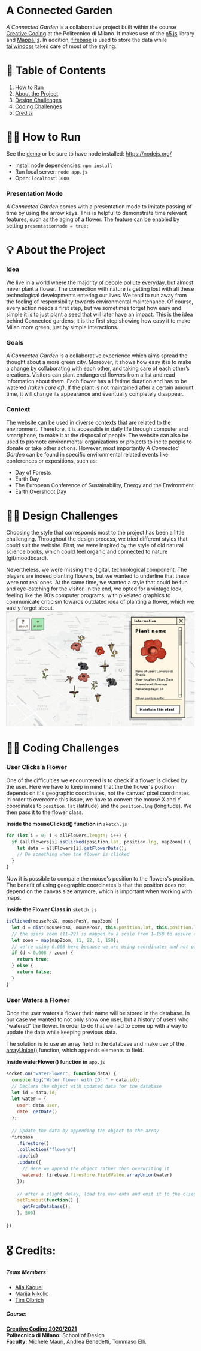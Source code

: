 # A Connected Garden
*A Connected Garden* is a collaborative project built within the course [Creative Coding](https://drawwithcode.github.io/2020/) at the Politecnico di Milano. It makes use of the [p5.js](https://p5js.org) library and [Mappa.js](https://mappa.js.org). In addition, [firebase](https://mappa.js.org) is used to store the data while [tailwindcss](https://github.com/tailwindlabs/tailwindcss) takes care of most of the styling.

# :compass: Table of Contents
1. [How to Run](#how-to-run)
2. [About the Project](#about-the-project)
3. [Design Challenges](#design-challenges)
4. [Coding Challenges](#coding-challenges)
5. [Credits](#credits)

# :running_woman: How to Run
See the [demo](https://a-connected-garden.herokuapp.com) or
be sure to have node installed: https://nodejs.org/
* Install node dependencies: `npm install`
* Run local server: `node app.js`
* Open: `localhost:3000`

### Presentation Mode
*A Connected Garden* comes with a presentation mode to imitate passing of time by using the arrow keys. This is helpful to demonstrate time relevant features, such as the aging of a flower. The feature can be enabled by setting `presentationMode = true;`

# :bulb: About the Project

### Idea
We live in a world where the majority of people pollute everyday, but almost never plant a flower. The connection with nature is getting lost with all these technological developments entering our lives.
We tend to run away from the feeling of responsibility towards environmental maintenance. Of course, every action needs a first step, but we sometimes forget how easy and simple it is to just plant a seed that will later have an impact.
This is the idea behind Connected gardens, it is the first step showing how easy it to make Milan more green, just by simple interactions.

### Goals
*A Connected Garden* is a collaborative experience which aims spread the thought about a more green city. Moreover, it shows how easy it is to make a change by collaborating with each other, and taking care of each other’s creations.
Visitors can plant endangered flowers from a list and read information about them. Each flower has a lifetime duration and has to be watered *(taken care of)*. If the plant is not maintained after a certain amount time, it will change its appearance and eventually completely disappear.

### Context
The website can be used in diverse contexts that are related to the environment. Therefore, it is accessible in daily life through computer and smartphone, to make it at the disposal of people. The website can also be used to promote environmental organizations or projects to incite people to donate or take other actions. However, most importantly *A Connected Garden* can be found in specific environmental related events like conferences or expositions, such as:  <br>
* Day of Forests
* Earth Day
* The European Conference of Sustainability, Energy and the Environment
* Earth Overshoot Day

# :artist: Design Challenges

Choosing the style that corresponds most to the project has been a little challenging. Throughout the design process, we tried different styles that could suit the website. First, we were inspired by the style of old natural science books, which could feel organic and connected to nature (gif/moodboard).

Nevertheless, we were missing the digital, technological component. The players are indeed planting flowers, but we wanted to underline that these were not real ones. At the same time, we wanted a style that could be fun and eye-catching for the visitor. In the end, we opted for a vintage look, feeling like the 90’s computer programs, with pixelated graphics to communicate criticism towards outdated idea of planting a flower, which we easily forgot about.
  <img src="public/images/designprocess.gif"/>

# :technologist: Coding Challenges

### User Clicks a Flower
One of the difficulties we encountered is to check if a flower is clicked by the user. Here we have to keep in mind that the the flower's position depends on it's geographic coordinates, not the canvas' pixel coordinates. In order to overcome this issue, we have to convert the mouse X and Y coordinates to `position.lat` (latitude) and the `position.lng` (longitude). We then pass it to the flower class.

**Inside the mouseClicked() function in** `sketch.js`
```javascript
for (let i = 0; i < allFlowers.length; i++) {
  if (allFlowers[i].isClicked(position.lat, position.lng, mapZoom)) {
    let data = allFlowers[i].getFlowerData();
    // Do something when the flower is clicked
  }
}
```

Now it is possible to compare the mouse's position to the flowers's position. The benefit of using geographic coordinates is that the position does not depend on the canvas size anymore, which is important when working with maps.

**Inside the Flower Class in** `sketch.js`
```javascript
isClicked(mousePosX, mousePosY, mapZoom) {
  let d = dist(mousePosX, mousePosY, this.position.lat, this.position.lng);
  // the users zoom (11–22) is mapped to a scale from 1–150 to assure click accuracy on all zoom levels
  let zoom = map(mapZoom, 11, 22, 1, 150);
  // we're using 0.008 here because we are using coordinates and not pixels
  if (d < 0.008 / zoom) {
    return true;
  } else {
    return false;
  }
}
```
### User Waters a Flower

Once the user waters a flower their name will be stored in the database. In our case we wanted to not only show one user, but a history of users who "watered" the flower. In order to do that we had to come up with a way to update the data while keeping previous data.

The solution is to use an array field in the database and make use of the [arrayUnion()](https://firebase.google.com/docs/firestore/manage-data/add-data) function, which appends elements to field.

**Inside waterFlower() function in** `app.js`
```javascript
socket.on("waterFlower", function(data) {
  console.log("Water flower with ID: " + data.id);
  // Declare the object with updated data for the database
  let id = data.id;
  let water = {
    user: data.user,
    date: getDate()
  };

  // Update the data by appending the object to the array
  firebase
    .firestore()
    .collection("flowers")
    .doc(id)
    .update({
      // Here we append the object rather than overwriting it
      watered: firebase.firestore.FieldValue.arrayUnion(water)
    });

    // after a slight delay, load the new data and emit it to the clients
    setTimeout(function() {
      getFromDatabase();
    }, 500)

});
```

# :medal_military: Credits:

##### Team Members
* [Alia Kaouel](https://github.com/Maariaah)
* [Marija Nikolic](https://github.com/aliakaouel)
* [Tim Olbrich](https://timolbrich.com)

##### Course:
**[Creative Coding 2020/2021](https://drawwithcode.github.io/2020/)**<br>
**Politecnico di Milano:** School of Design<br>
**Faculty:** Michele Mauri, Andrea Benedetti, Tommaso Elli.

